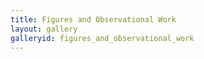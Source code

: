 ```yaml
---
title: Figures and Observational Work
layout: gallery
galleryid: figures_and_observational_work
---
```

